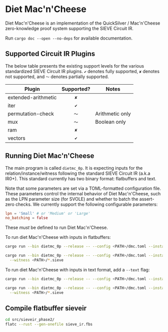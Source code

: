 # Diet Mac'n'Cheese

Diet Mac'n'Cheese is an implementation of the QuickSilver / Mac'n'Cheese
zero-knowledge proof system supporting the SIEVE Circuit IR.

Run `cargo doc --open --no-deps` for available documentation.

## Supported Circuit IR Plugins

The below table presents the existing support levels for the various
standardized SIEVE Circuit IR plugins. `✔` denotes fully supported, `✘` denotes not
supported, and `〜` denotes partially supported.

| Plugin              | Supported? | Notes           |
| ------------------- | :--------: | --------------- |
| extended-arithmetic |    `✘`     |                 |
| iter                |    `✔`     |                 |
| permutation-check   |    `〜`    | Arithmetic only |
| mux                 |    `〜`    | Boolean only    |
| ram                 |    `✘`     |                 |
| vectors             |    `✔`     |                 |

## Running Diet Mac'n'Cheese

The main program is called `dietmc_0p`.
It is expecting inputs for the relation/instance/witness following the standard SIEVE Circuit IR (a.k.a IR0+).
This standard currently has two binary format: flatbuffers and text.

Note that some parameters are set via a TOML-formatted configuration file. These parameters control the
internal behavior of Diet Mac'n'Cheese, such as the LPN parameter size (for SVOLE) and whether to batch
the assert-zero checks. We currently support the following configurable parameters:

```toml
lpn = 'Small' # or 'Medium' or 'Large'
no_batching = false
```

These _must_ be defined to run Diet Mac'n'Cheese.

To run diet Mac'n'Cheese with inputs in flatbuffers:

```bash
cargo run --bin dietmc_0p --release -- --config <PATH>/dmc.toml --instance <PATH>/*.sieve --relation <PATH>/*.sieve

cargo run --bin dietmc_0p --release -- --config <PATH>/dmc.toml --instance <PATH>/*.sieve --relation <PATH>/*.sieve \
  --witness <PATH>/*.sieve
```

To run diet Mac'n'Cheese with inputs in text format, add a `--text` flag:

```bash
cargo run --bin dietmc_0p --release -- --config <PATH>/dmc.toml --instance <PATH>/*.sieve --relation <PATH>/*.sieve --text

cargo run --bin dietmc_0p --release -- --config <PATH>/dmc.toml --instance <PATH>/*.sieve --relation <PATH>/*.sieve --text \
  --witness <PATH>/*.sieve
```

## Compile flatbuffer sieveir

```bash
cd src/sieveir_phase2/
flatc --rust --gen-onefile sieve_ir.fbs
```
